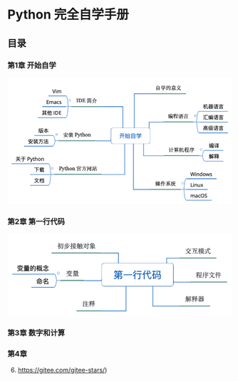 # Python 完全自学手册

## 目录

### 第1章 开始自学

![chapter1-00](./images/chapter1-00.png)

### 第2章 第一行代码

![](./images/chapter2-0-0.png)

### 第3章 数字和计算

### 第4章

6.  https://gitee.com/gitee-stars/)
